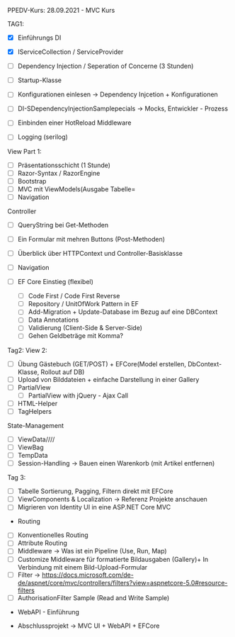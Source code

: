 ﻿PPEDV-Kurs: 28.09.2021 - MVC Kurs 

TAG1:
- [x] Einführungs DI 
- [x] IServiceCollection / ServiceProvider

- [ ] Dependency Injection / Seperation of Concerne (3 Stunden) 
- [ ] Startup-Klasse
- [ ] Konfigurationen einlesen -> Dependency Injcetion + Konfigurationen
- [ ] DI-SDependencyInjectionSamplepecials -> Mocks, Entwickler - Prozess
- [ ] Einbinden einer HotReload Middleware
- [ ] Logging (serilog)

View Part 1:
- [ ] Präsentationsschicht (1 Stunde) 
- [ ] Razor-Syntax / RazorEngine 
- [ ] Bootstrap
- [ ] MVC mit ViewModels(Ausgabe Tabelle= 
- [ ] Navigation

Controller
- [ ] QueryString bei Get-Methoden
- [ ] Ein Formular mit mehren Buttons (Post-Methoden)
- [ ] Überblick über HTTPContext und Controller-Basisklasse
- [ ] Navigation


- [ ] EF Core Einstieg (flexibel)
  - [ ] Code First / Code First Reverse
  - [ ] Repository / UnitOfWork Pattern in EF
  - [ ] Add-Migration + Update-Database im Bezug auf eine DBContext 
  - [ ] Data Annotations 
  - [ ] Validierung (Client-Side & Server-Side)
  - [ ] Gehen Geldbeträge mit Komma?

Tag2:
View 2:
- [ ] Übung Gästebuch (GET/POST) + EFCore(Model erstellen, DbContext-Klasse, Rollout auf DB)
- [ ] Upload von Bilddateien + einfache Darstellung in einer Gallery
- [ ] PartialView
  - [ ] PartialView with jQuery - Ajax Call
- [ ] HTML-Helper
- [ ] TagHelpers

State-Management
- [ ] ViewData////
- [ ] ViewBag
- [ ] TempData
- [ ] Session-Handling -> Bauen einen Warenkorb (mit Artikel entfernen)

Tag 3: 
- [ ] Tabelle Sortierung, Pagging, Filtern direkt mit EFCore 
- [ ] ViewComponents & Localization -> Referenz Projekte anschauen
- [ ] Migrieren von Identity UI in eine ASP.NET Core MVC

- Routing
- [ ] Konventionelles Routing
- [ ] Attribute Routing
- [ ] Middleware -> Was ist ein Pipeline (Use, Run, Map)
- [ ] Customize Middleware für formatierte Bildausgaben (Gallery)+ In Verbindung mit einem Bild-Upload-Formular
- [ ] Filter -> https://docs.microsoft.com/de-de/aspnet/core/mvc/controllers/filters?view=aspnetcore-5.0#resource-filters
- [ ] AuthorisationFilter Sample (Read and Write Sample)

- WebAPI - Einführung
 

- Abschlussprojekt -> MVC UI + WebAPI + EFCore





